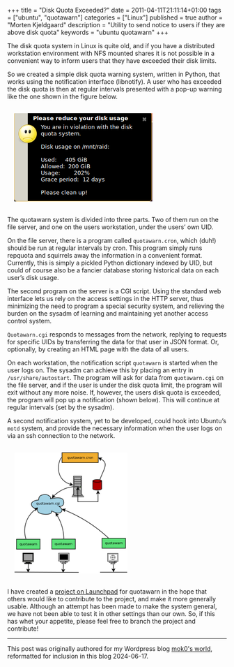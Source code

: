 +++
title = "Disk Quota Exceeded?"
date = 2011-04-11T21:11:14+01:00
tags = ["ubuntu", "quotawarn"]
categories = ["Linux"]
published = true
author = "Morten Kjeldgaard"
description = "Utility to send notice to users if they are above disk quota"
keywords = "ubuntu quotawarn"
+++

The disk quota system in Linux is quite old, and if you have a
distributed workstation environment with NFS mounted shares it is not
possible in a convenient way to inform users that they have exceeded
their disk limits.
<!--more-->

So we created a simple disk quota warning system, written in Python,
that works using the notification interface (libnotify). A user who
has exceeded the disk quota is then at regular intervals presented
with a pop-up warning like the one shown in the figure below.

<img src="/posts/linux/warnbox.png" style="margin: 1rem;"/>

The quotawarn system is divided into three parts. Two of them run on
the file server, and one on the users workstation, under the users’
own UID.

On the file server, there is a program called `quotawarn.cron`, which
(duh!) should be run at regular intervals by cron. This program simply
runs repquota and squirrels away the information in a convenient
format. Currently, this is simply a pickled Python dictionary indexed
by UID, but could of course also be a fancier database storing
historical data on each user’s disk usage.

The second program on the server is a CGI script. Using the standard
web interface lets us rely on the access settings in the HTTP server,
thus minimizing the need to program a special security system, and
relieving the burden on the sysadm of learning and maintaining yet
another access control system.

`Quotawarn.cgi` responds to messages from the network, replying to
requests for specific UIDs by transferring the data for that user in
JSON format. Or, optionally, by creating an HTML page with the data of
all users.

On each workstation, the notification script `quotawarn` is started when
the user logs on. The sysadm can achieve this by placing an entry in
`/usr/share/autostart`. The program will ask for data from `quotawarn.cgi`
on the file server, and if the user is under the disk quota limit, the
program will exit without any more noise. If, however, the users disk
quota is exceeded, the program will pop up a notification (shown
below). This will continue at regular intervals (set by the sysadm).

A second notification system, yet to be developed, could hook into
Ubuntu’s `motd` system, and provide the necessary information when the
user logs on via an ssh connection to the network.


<img src="/posts/linux/diagram-small.png" style="margin: 1rem;"/>

I have created a [project on Launchpad][quotawarn] for quotawarn in the hope that
others would like to contribute to the project, and make it more
generally usable. Although an attempt has been made to make the system
general, we have not been able to test it in other settings than our
own. So, if this has whet your appetite, please feel free to branch
the project and contribute!

---

This post was originally authored for my Wordpress blog
[mok0's world][moks-world], reformatted for inclusion in this blog 2024-06-17.


[quotawarn]: https://edge.launchpad.net/quotawarn
[moks-world]: https://mok0.wordpress.com/2011/04/11/disk-quota-exceeded/
